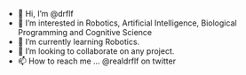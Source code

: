 - 👋 Hi, I’m @drflf
- 👀 I’m interested in Robotics, Artificial Intelligence, Biological Programming and Cognitive Science
- 🌱 I’m currently learning Robotics.
- 💞️ I’m looking to collaborate on any project.
- 📫 How to reach me ... @realdrflf on twitter

<!---
drflf/drflf is a ✨ special ✨ repository because its `README.md` (this file) appears on your GitHub profile.
You can click the Preview link to take a look at your changes.
--->
